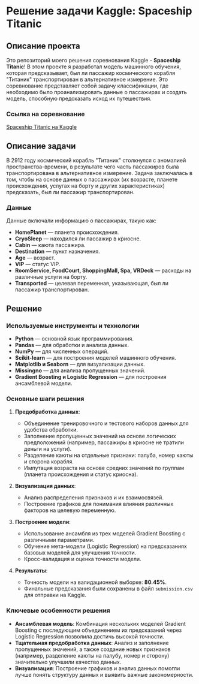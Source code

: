 # Решение задачи Kaggle: Spaceship Titanic

## Описание проекта

Это репозиторий моего решения соревнования Kaggle - **Spaceship Titanic**! В этом проекте я разработал модель машинного обучения, которая предсказывает, был ли пассажир космического корабля "Титаник" транспортирован в альтернативное измерение. Это соревнование представляет собой задачу классификации, где необходимо было проанализировать данные о пассажирах и создать модель, способную предсказать исход их путешествия.

### Ссылка на соревнование
[Spaceship Titanic на Kaggle](https://www.kaggle.com/competitions/spaceship-titanic)

## Описание задачи

В 2912 году космический корабль "Титаник" столкнулся с аномалией пространства-времени, в результате чего часть пассажиров была транспортирована в альтернативное измерение. Задача заключалась в том, чтобы на основе данных о пассажирах (их возрасте, планете происхождения, услугах на борту и других характеристиках) предсказать, был ли пассажир транспортирован.

### Данные
Данные включали информацию о пассажирах, такую как:
- **HomePlanet** — планета происхождения.
- **CryoSleep** — находился ли пассажир в криосне.
- **Cabin** — каюта пассажира.
- **Destination** — пункт назначения.
- **Age** — возраст.
- **VIP** — статус VIP.
- **RoomService, FoodCourt, ShoppingMall, Spa, VRDeck** — расходы на различные услуги на борту.
- **Transported** — целевая переменная, указывающая, был ли пассажир транспортирован.

## Решение

### Используемые инструменты и технологии
- **Python** — основной язык программирования.
- **Pandas** — для обработки и анализа данных.
- **NumPy** — для численных операций.
- **Scikit-learn** — для построения моделей машинного обучения.
- **Matplotlib и Seaborn** — для визуализации данных.
- **Missingno** — для анализа пропущенных значений.
- **Gradient Boosting и Logistic Regression** — для построения ансамблевой модели.

### Основные шаги решения
1. **Предобработка данных**:
   - Объединение тренировочного и тестового наборов данных для удобства обработки.
   - Заполнение пропущенных значений на основе логических предположений (например, пассажиры в криосне не тратили деньги на услуги).
   - Разделение каюты на отдельные признаки: палуба, номер каюты и сторона корабля.
   - Импутация возраста на основе средних значений по группам (планета происхождения и статус криосна).

2. **Визуализация данных**:
   - Анализ распределения признаков и их взаимосвязей.
   - Построение графиков для понимания влияния различных факторов на целевую переменную.

3. **Построение модели**:
   - Использование ансамбля из трех моделей Gradient Boosting с различными параметрами.
   - Обучение мета-модели (Logistic Regression) на предсказаниях базовых моделей для улучшения точности.
   - Кросс-валидация и оценка точности модели.

4. **Результаты**:
   - Точность модели на валидационной выборке: **80.45%**.
   - Финальные предсказания были сохранены в файл `submission.csv` для отправки на Kaggle.

### Ключевые особенности решения
- **Ансамблевая модель**: Комбинация нескольких моделей Gradient Boosting с последующим объединением их предсказаний через Logistic Regression позволила достичь высокой точности.
- **Тщательная предобработка данных**: Анализ и заполнение пропущенных значений, а также создание новых признаков (например, разделение каюты на палубу, номер и сторону) значительно улучшили качество данных.
- **Визуализация**: Построение графиков и анализ данных помогли лучше понять структуру данных и выявить важные закономерности.
